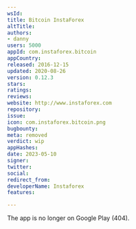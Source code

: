 ```yaml
---
wsId: 
title: Bitcoin InstaForex
altTitle: 
authors:
- danny
users: 5000
appId: com.instaforex.bitcoin
appCountry: 
released: 2016-12-15
updated: 2020-08-26
version: 0.12.3
stars: 
ratings: 
reviews: 
website: http://www.instaforex.com
repository: 
issue: 
icon: com.instaforex.bitcoin.png
bugbounty: 
meta: removed
verdict: wip
appHashes: 
date: 2023-05-10
signer: 
twitter: 
social: 
redirect_from: 
developerName: Instaforex
features: 

---
```


The app is no longer on Google Play (404).
